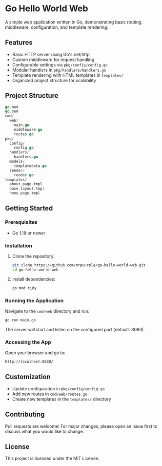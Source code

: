 # Go Hello World Web

A simple web application written in Go, demonstrating basic routing, middleware, configuration, and template rendering.

## Features

- Basic HTTP server using Go's net/http
- Custom middleware for request handling
- Configurable settings via `pkg/config/config.go`
- Modular handlers in `pkg/handlers/handlers.go`
- Template rendering with HTML templates in `templates/`
- Organized project structure for scalability

## Project Structure

```go
go.mod
go.sum
cmd/
  web/
    main.go
    middleware.go
    routes.go
pkg/
  config/
    config.go
  handlers/
    handlers.go
  models/
    templatedata.go
  render/
    render.go
templates/
  about.page.tmpl
  base.layout.tmpl
  home.page.tmpl
```

## Getting Started

### Prerequisites

- Go 1.18 or newer

### Installation

1. Clone the repository:

   ```sh
   git clone https://github.com/mrpuurple/go-hello-world-web.git
   cd go-hello-world-web
   ```

2. Install dependencies:

   ```sh
   go mod tidy
   ```

### Running the Application

Navigate to the `cmd/web` directory and run:

```sh
go run main.go
```

The server will start and listen on the configured port (default: 8080).

### Accessing the App

Open your browser and go to:

```sh
http://localhost:8080/
```

## Customization

- Update configuration in `pkg/config/config.go`
- Add new routes in `cmd/web/routes.go`
- Create new templates in the `templates/` directory

## Contributing

Pull requests are welcome! For major changes, please open an issue first to discuss what you would like to change.

## License

This project is licensed under the MIT License.
